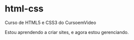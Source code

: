 # html-css
 Curso de HTML5 e CSS3 do CursoemVideo

 Estou aprendendo a criar sites, e agora estou gerenciando.
